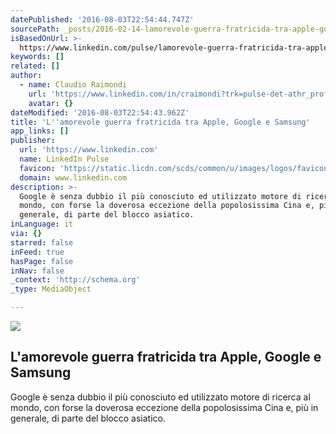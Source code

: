 ```yaml
---
datePublished: '2016-08-03T22:54:44.747Z'
sourcePath: _posts/2016-02-14-lamorevole-guerra-fratricida-tra-apple-google-e-samsung.md
isBasedOnUrl: >-
  https://www.linkedin.com/pulse/lamorevole-guerra-fratricida-tra-apple-google-e-samsung-raimondi?trk=mp-author-card
keywords: []
related: []
author:
  - name: Claudio Raimondi
    url: 'https://www.linkedin.com/in/craimondi?trk=pulse-det-athr_prof-art_hdr'
    avatar: {}
dateModified: '2016-08-03T22:54:43.962Z'
title: 'L''amorevole guerra fratricida tra Apple, Google e Samsung'
app_links: []
publisher:
  url: 'https://www.linkedin.com'
  name: LinkedIn Pulse
  favicon: 'https://static.licdn.com/scds/common/u/images/logos/favicons/v1/favicon.ico'
  domain: www.linkedin.com
description: >-
  Google è senza dubbio il più conosciuto ed utilizzato motore di ricerca al
  mondo, con forse la doverosa eccezione della popolosissima Cina e, più in
  generale, di parte del blocco asiatico.
inLanguage: it
via: {}
starred: false
inFeed: true
hasPage: false
inNav: false
_context: 'http://schema.org'
_type: MediaObject

---
```

<article style=""><img src="https://s3-us-west-2.amazonaws.com/the-grid-img/p/cc4e74f95a3f023b2b794149dcdd1c95236e7c56.jpg" /><h1>L'amorevole guerra fratricida tra Apple, Google e Samsung</h1><p>Google è senza dubbio il più conosciuto ed utilizzato motore di ricerca al mondo, con forse la doverosa eccezione della popolosissima Cina e, più in generale, di parte del blocco asiatico.</p></article>